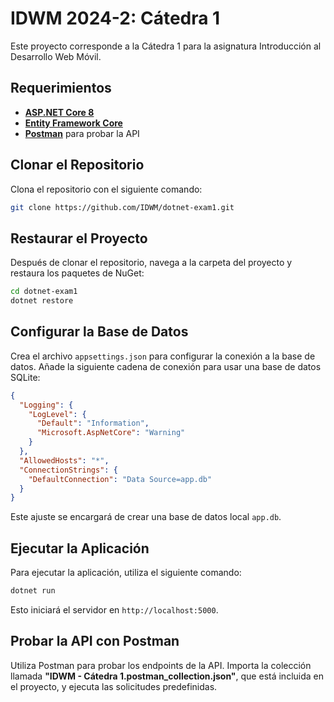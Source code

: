 # IDWM 2024-2: Cátedra 1

Este proyecto corresponde a la Cátedra 1 para la asignatura Introducción al Desarrollo Web Móvil.

## Requerimientos

- **[ASP.NET Core 8](https://dotnet.microsoft.com/en-us/download/dotnet/8.0)** 
- **[Entity Framework Core](https://learn.microsoft.com/en-us/ef/core/)** 
- **[Postman](https://www.postman.com/downloads/)** para probar la API

## Clonar el Repositorio

Clona el repositorio con el siguiente comando:

```bash
git clone https://github.com/IDWM/dotnet-exam1.git
```

## Restaurar el Proyecto

Después de clonar el repositorio, navega a la carpeta del proyecto y restaura los paquetes de NuGet:

```bash
cd dotnet-exam1
dotnet restore
```

## Configurar la Base de Datos

Crea el archivo `appsettings.json` para configurar la conexión a la base de datos. Añade la siguiente cadena de conexión para usar una base de datos SQLite:

```json
{
  "Logging": {
    "LogLevel": {
      "Default": "Information",
      "Microsoft.AspNetCore": "Warning"
    }
  },
  "AllowedHosts": "*",
  "ConnectionStrings": {
    "DefaultConnection": "Data Source=app.db"
  }
}
```

Este ajuste se encargará de crear una base de datos local `app.db`.

## Ejecutar la Aplicación

Para ejecutar la aplicación, utiliza el siguiente comando:

```bash
dotnet run
```

Esto iniciará el servidor en `http://localhost:5000`.

## Probar la API con Postman

Utiliza Postman para probar los endpoints de la API. Importa la colección llamada **"IDWM - Cátedra 1.postman_collection.json"**, que está incluida en el proyecto, y ejecuta las solicitudes predefinidas.